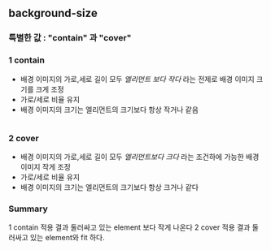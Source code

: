 ## background-size

### 특별한 값 : "contain" 과 "cover"

### 1 contain
- 배경 이미지의 가로,세로 길이 모두 *엘리먼트 보다 작다* 라는 전제로 배경 이미지 크기를 크게 조정
- 가로/세로 비율 유지
- 배경 이미지의 크기는 엘리먼트의 크기보다 항상 작거나 같음

<img style = "backbackground-size : contain" />


### 2 cover
- 배경 이미지의 가로,세로 길이 모두 *엘리먼트보다 크다* 라는 조건하에 가능한 배경 이미지 작게 조정
- 가로/세로 비율 유지
- 배경 이미지의 크기는 엘리먼트의 크기보다 항상 크거나 같다


### Summary

1 contain 적용 결과 둘러싸고 있는 element 보다 작게 나온다
2 cover 적용 결과 둘러싸고 있는 element와 fit 하다.
